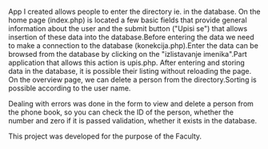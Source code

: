 
App I created allows people to enter the directory ie. in the database. On the home page (index.php) is located a few basic fields that provide general information about the user and the submit button ("Upisi se") that allows insertion of these data into the database.Before entering the data we need to make a connection to the database (konekcija.php).Enter the data can be browsed from the database by clicking on the "izlistavanje imenika".Part application that allows this action is upis.php. After entering and storing data in the database, it is possible their listing without reloading the page. On the overview page, we can delete a person from the directory.Sorting is possible according to the user name.

Dealing with errors was done in the form to view and delete a person from the phone book, so you can check the ID of the person, whether the number and zero if it is passed validation, whether it exists in the database.

This project was developed for the purpose of the Faculty.
